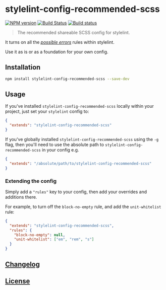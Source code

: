 # stylelint-config-recommended-scss

[![NPM version](http://img.shields.io/npm/v/stylelint-config-recommended-scss.svg)](https://www.npmjs.org/package/stylelint-config-recommended-scss) [![Build Status](https://travis-ci.org/kristerkari/stylelint-config-recommended-scss.svg?branch=master)](https://travis-ci.org/kristerkari/stylelint-config-recommended-scss) [![Build status](https://ci.appveyor.com/api/projects/status/s5iy3031nj8dctol?svg=true)](https://ci.appveyor.com/project/kristerkari/stylelint-config-recommended-scss)

> The recommended shareable SCSS config for stylelint.

It turns on all the [_possible errors_](https://github.com/stylelint/stylelint/blob/master/docs/user-guide/rules.md#possible-errors) rules within stylelint.

Use it as is or as a foundation for your own config.

## Installation

```bash
npm install stylelint-config-recommended-scss --save-dev
```

## Usage

If you've installed `stylelint-config-recommended-scss` locally within your project, just set your `stylelint` config to:

```json
{
  "extends": "stylelint-config-recommended-scss"
}
```

If you've globally installed `stylelint-config-recommended-scss` using the `-g` flag, then you'll need to use the absolute path to `stylelint-config-recommended-scss` in your config e.g.

```json
{
  "extends": "/absolute/path/to/stylelint-config-recommended-scss"
}
```

### Extending the config

Simply add a `"rules"` key to your config, then add your overrides and additions there.

For example, to turn off the `block-no-empty` rule, and add the `unit-whitelist` rule:

```json
{
  "extends": "stylelint-config-recommended-scss",
  "rules": {
    "block-no-empty": null,
    "unit-whitelist": ["em", "rem", "s"]
  }
}
```

## [Changelog](CHANGELOG.md)

## [License](LICENSE)
